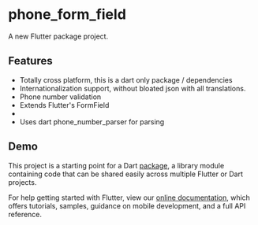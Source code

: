 # phone_form_field

A new Flutter package project.

## Features

- Totally cross platform, this is a dart only package / dependencies
- Internationalization support, without bloated json with all translations.
- Phone number validation
- Extends Flutter's FormField
- 
- Uses dart phone_number_parser for parsing


## Demo

This project is a starting point for a Dart
[package](https://flutter.dev/developing-packages/),
a library module containing code that can be shared easily across
multiple Flutter or Dart projects.

For help getting started with Flutter, view our 
[online documentation](https://flutter.dev/docs), which offers tutorials, 
samples, guidance on mobile development, and a full API reference.
